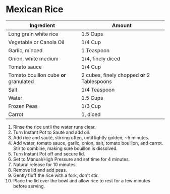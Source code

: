 Mexican Rice
=

Ingredient | Amount
-|-
Long grain white rice | 1.5 Cups
Vegetable or Canola Oil | 1/4 Cup
Garlic, minced | 1 Teaspoon
Onion, white medium | 1/4, finely diced
Tomato sauce | 1/4 Cup
Tomato bouillon cube **or** granulated | 2 cubes, finely chopped **or** 2 Tablespoons
Salt | 1/4 Teaspoon
Water | 1.5 Cups
Frozen Peas | 1/3 Cup
Carrot | 1, diced


1. Rinse the rice until the water runs clear.
2. Turn Instant Pot to Sauté and add oil.
3. Add rice and sauté, stirring often, until lightly golden, ~5 minutes.
4. Add water, tomato sauce, garlic, onion, salt, tomato bouillon, and carrot. Stir to combine, making sure bouillon is dissolved.
5. Turn Instant Pot off and secure lid.
6. Set to Manual/High Pressure and set time for 4 minutes.
7. Natural release for 10 minutes.
8. Remove lid and add peas.
9. Gently fluff the rice with a fork, don't stir.
10. Place the lid over the bowl and allow rice to rest for a few minutes before serving.
